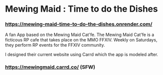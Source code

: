 # Mewing Maid : Time to do the Dishes

### https://mewing-maid-time-to-do-the-dishes.onrender.com/

A fan App based on the Mewing Maid Cat'fe. 
The Mewing Maid Cat'fe is a ficticous RP cafe that takes place on the MMO FFXIV.
Weekly on Saturdays, they perform RP events for the FFXIV community.

I designed their current website using Carrd which the app is modeled after. 

### https://mewingmaid.carrd.co/ (SFW)

